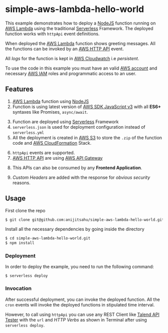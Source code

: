 # simple-aws-lambda-hello-world

This example demonstrates how to deploy a [NodeJS](https://nodejs.org/en/docs/) function running on [AWS Lambda](https://aws.amazon.com/lambda/) using the traditional [Serverless](https://www.serverless.com/framework/docs/providers/aws/guide/intro) Framework. The deployed function works with ```httpApi``` event definitions.

When deployed the [AWS Lambda](https://aws.amazon.com/lambda/) function shows greeting messages. All the functions can be invoked  by an [AWS HTTP API](https://docs.aws.amazon.com/apigateway/latest/developerguide/http-api-develop.html) event.

All *logs* for the function is kept in [AWS Cloudwatch](https://aws.amazon.com/cloudwatch/) i.e *persistent*. 

To use the code in this example you must have an valid [AWS account](https://aws.amazon.com/account/) and necessary [AWS IAM](https://aws.amazon.com/iam/) roles and programmatic access to an user.

## Features
1. [AWS Lambda](https://aws.amazon.com/lambda/) function using [NodeJS](https://nodejs.org/en/docs/)
2. Function is using latest version of [AWS SDK JavaScript v3](https://docs.aws.amazon.com/sdk-for-javascript/v3/developer-guide/welcome.html) with all **ES6+**  syntaxes like Promises, `async/await`.

<ol start="3">
  <li>
     Function are deployed using <a href="https://www.serverless.com/framework/docs/providers/aws/guide/intro">Serverless</a> Framework
  </li>  
  <li>
    <code>serverless.json</code> is used for deployment configuration instead of <code>serverless.yml</code>
  </li>  
  <li>
    All the deployment is created in <a href="https://aws.amazon.com/s3/">AWS S3</a> to store the <code>.zip</code> of the function code and <a href="https://aws.amazon.com/cloudformation/">AWS CloudFormation</a> Stack.
  </li>  
</ol>  

6. `httpApi` events are supported.
7. [AWS HTTP API](https://docs.aws.amazon.com/apigateway/latest/developerguide/http-api-develop.html) are using [AWS API Gateway](https://aws.amazon.com/api-gateway/)

<ol start="8">
    <li> This APIs can also be consumed by any <b>Frontend Application</b>.</li> 
</ol>  

9. *Custom Headers* are added with the response for *obvious security* reasons.

## Usage

First clone the repo

```bash
$ git clone git@github.com:anijitsahu/simple-aws-lambda-hello-world.git
```
Install all the necessary dependencies by going inside the directory

```bash
$ cd simple-aws-lambda-hello-world.git
$ npm install
```

### Deployment

In order to deploy the example, you need to run the following command:

```
$ serverless deploy
```

### Invocation

After successful deployment, you can invoke the deployed function. 
All the `cron` events will invoke the deployed functions in stipulated time interval. 

However, to call using `httpApi` you can use any REST Client like [Talend API Tester](https://chrome.google.com/webstore/detail/talend-api-tester-free-ed/aejoelaoggembcahagimdiliamlcdmfm?hl=en) with the `url` and *HTTP Verbs* as shown in Terminal after using `serverless deploy`.
